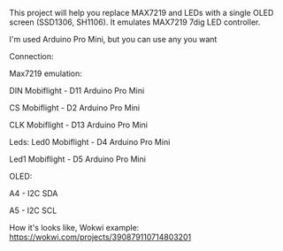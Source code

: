 This project will help you replace MAX7219 and LEDs with a single OLED screen (SSD1306, SH1106). It emulates MAX7219 7dig LED controller.

I'm used Arduino Pro Mini, but you can use any you want

Connection:

Max7219 emulation:

DIN Mobiflight - D11 Arduino Pro Mini

CS Mobiflight - D2 Arduino Pro Mini

CLK Mobiflight - D13 Arduino Pro Mini


Leds:
Led0 Mobiflight - D4 Arduino Pro Mini

Led1 Mobiflight - D5 Arduino Pro Mini


OLED:

A4 - I2C SDA

A5 - I2C SCL


How it's looks like, Wokwi example:
https://wokwi.com/projects/390879110714803201
